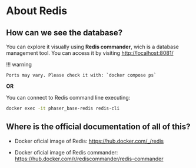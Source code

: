 # About Redis

## How can we see the database?
You can explore it visually using **Redis commander**, wich is a database management tool. You can access it by visiting <http://localhost:8081/>

!!! warning

    Ports may vary. Please check it with: `docker compose ps`

**OR** 

You can connect to Redis command line executing:

```bash
docker exec -it phaser_base-redis redis-cli
```

## Where is the official documentation of all of this?

- Docker oficial image of Redis: <https://hub.docker.com/_/redis>

- Docker oficial image of Redis commander: <https://hub.docker.com/r/rediscommander/redis-commander>